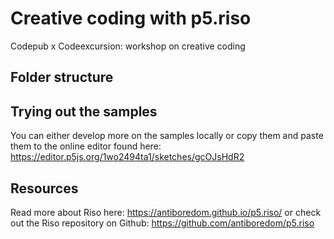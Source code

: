# Creative coding with p5.riso
Codepub x Codeexcursion: workshop on creative coding

## Folder structure

## Trying out the samples

You can either develop more on the samples locally or copy them and paste them to the online editor found here: https://editor.p5js.org/1wo2494ta1/sketches/gcOJsHdR2

## Resources

Read more about Riso here: https://antiboredom.github.io/p5.riso/   or check out the Riso repository on Github: https://github.com/antiboredom/p5.riso

